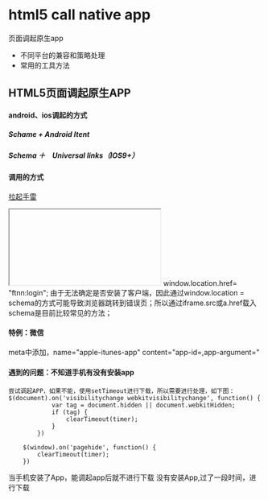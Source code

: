# html5 call native app
页面调起原生app
- 不同平台的兼容和策略处理
- 常用的工具方法

## HTML5页面调起原生APP
#### android、ios调起的方式
##### Schame + Android Itent
##### Schema ＋　Universal links（IOS9+）

#### 调用的方式
 <a href="ftnn:login">拉起手雷</a>
 <iframe src="ftnn:login"></iframe>
 window.location.href= "ftnn:login";
由于无法确定是否安装了客户端，因此通过window.location = schema的方式可能导致浏览器跳转到错误页；所以通过iframe.src或a.href载入schema是目前比较常见的方法；

####  特例：微信
meta中添加，name="apple-itunes-app" content="app-id=,app-argument="
#### 遇到的问题：不知道手机有没有安装app
    尝试调起APP，如果不能，使用setTimeout进行下载，所以需要进行处理，如下图：
    $(document).on('visibilitychange webkitvisibilitychange', function() {
                var tag = document.hidden || document.webkitHidden;
                if (tag) {
                    clearTimeout(timer);
                }
            })

        $(window).on('pagehide', function() {
            clearTimeout(timer);
        })
        
当手机安装了App，能调起app后就不进行下载
没有安装App,过了一段时间，进行下载
